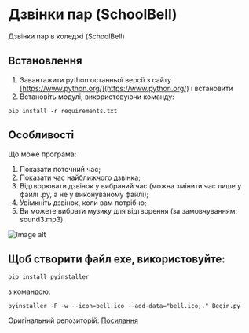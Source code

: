 # Дзвінки пар (SchoolBell)
Дзвінки пар в коледжі (SchoolBell)

## Встановлення
1. Завантажити python останньої версії з сайту [https://www.python.org/](https://www.python.org/) і встановити
2. Встановіть модулі, використовуючи команду:
```
pip install -r requirements.txt
```

## Особливості

Що може програма:
1. Показати поточний час;
2. Показати час найближчого дзвінка;
3. Відтворювати дзвінок у вибраний час (можна змінити час лише у файлі .py, а не у виконуваному файлі);
4. Увімкніть дзвінок, коли вам потрібно;
5. Ви можете вибрати музику для відтворення (за замовчуванням: sound3.mp3).

![Image alt](https://github.com/Last-Arkhangel/College_Bell/blob/main/program.JPG)


## Щоб створити файл exe, використовуйте:
```
pip install pyinstaller
```
з командою:
```
pyinstaller -F -w --icon=bell.ico --add-data="bell.ico;." Begin.py
```


Оригінальний репозиторій:
[Посилання](https://github.com/CyberHusky/School-Bell-Ubuntu-Raspberry)

